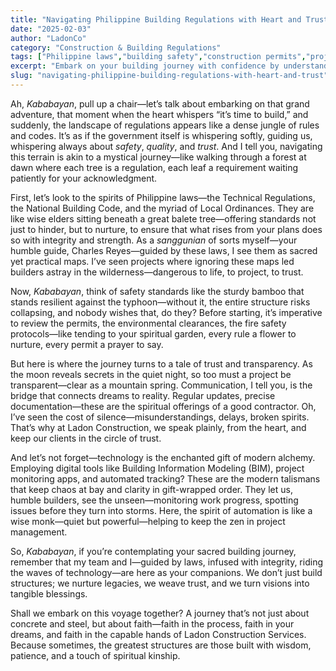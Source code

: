 ```yaml
---
title: "Navigating Philippine Building Regulations with Heart and Trust"
date: "2025-02-03"
author: "LadonCo"
category: "Construction & Building Regulations"
tags: ["Philippine laws","building safety","construction permits","project management","trust in construction"]
excerpt: "Embark on your building journey with confidence by understanding key Philippine laws and safety standards, guided by trust, transparency, and modern tools that turn your vision into reality."
slug: "navigating-philippine-building-regulations-with-heart-and-trust"
---
```


Ah, _Kababayan_, pull up a chair—let’s talk about embarking on that grand adventure, that moment when the heart whispers “it’s time to build,” and suddenly, the landscape of regulations appears like a dense jungle of rules and codes. It’s as if the government itself is whispering softly, guiding us, whispering always about _safety_, _quality_, and _trust_. And I tell you, navigating this terrain is akin to a mystical journey—like walking through a forest at dawn where each tree is a regulation, each leaf a requirement waiting patiently for your acknowledgment.

First, let’s look to the spirits of Philippine laws—the Technical Regulations, the National Building Code, and the myriad of Local Ordinances. They are like wise elders sitting beneath a great balete tree—offering standards not just to hinder, but to nurture, to ensure that what rises from your plans does so with integrity and strength. As a _sanggunian_ of sorts myself—your humble guide, Charles Reyes—guided by these laws, I see them as sacred yet practical maps. I’ve seen projects where ignoring these maps led builders astray in the wilderness—dangerous to life, to project, to trust.

Now, _Kababayan_, think of safety standards like the sturdy bamboo that stands resilient against the typhoon—without it, the entire structure risks collapsing, and nobody wishes that, do they? Before starting, it’s imperative to review the permits, the environmental clearances, the fire safety protocols—like tending to your spiritual garden, every rule a flower to nurture, every permit a prayer to say.

But here is where the journey turns to a tale of trust and transparency. As the moon reveals secrets in the quiet night, so too must a project be transparent—clear as a mountain spring. Communication, I tell you, is the bridge that connects dreams to reality. Regular updates, precise documentation—these are the spiritual offerings of a good contractor. Oh, I’ve seen the cost of silence—misunderstandings, delays, broken spirits. That’s why at Ladon Construction, we speak plainly, from the heart, and keep our clients in the circle of trust.

And let’s not forget—technology is the enchanted gift of modern alchemy. Employing digital tools like Building Information Modeling (BIM), project monitoring apps, and automated tracking? These are the modern talismans that keep chaos at bay and clarity in gift-wrapped order. They let us, humble builders, see the unseen—monitoring work progress, spotting issues before they turn into storms. Here, the spirit of automation is like a wise monk—quiet but powerful—helping to keep the zen in project management.

So, _Kababayan_, if you’re contemplating your sacred building journey, remember that my team and I—guided by laws, infused with integrity, riding the waves of technology—are here as your companions. We don’t just build structures; we nurture legacies, we weave trust, and we turn visions into tangible blessings.

Shall we embark on this voyage together? A journey that’s not just about concrete and steel, but about faith—faith in the process, faith in your dreams, and faith in the capable hands of Ladon Construction Services. Because sometimes, the greatest structures are those built with wisdom, patience, and a touch of spiritual kinship.